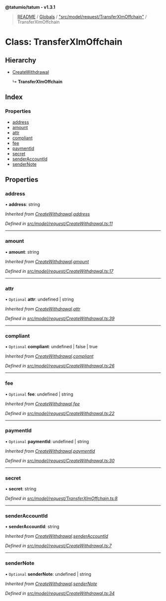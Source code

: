**@tatumio/tatum - v1.3.1**

> [README](../README.md) / [Globals](../globals.md) / ["src/model/request/TransferXlmOffchain"](../modules/_src_model_request_transferxlmoffchain_.md) / TransferXlmOffchain

# Class: TransferXlmOffchain

## Hierarchy

* [CreateWithdrawal](_src_model_request_createwithdrawal_.createwithdrawal.md)

  ↳ **TransferXlmOffchain**

## Index

### Properties

* [address](_src_model_request_transferxlmoffchain_.transferxlmoffchain.md#address)
* [amount](_src_model_request_transferxlmoffchain_.transferxlmoffchain.md#amount)
* [attr](_src_model_request_transferxlmoffchain_.transferxlmoffchain.md#attr)
* [compliant](_src_model_request_transferxlmoffchain_.transferxlmoffchain.md#compliant)
* [fee](_src_model_request_transferxlmoffchain_.transferxlmoffchain.md#fee)
* [paymentId](_src_model_request_transferxlmoffchain_.transferxlmoffchain.md#paymentid)
* [secret](_src_model_request_transferxlmoffchain_.transferxlmoffchain.md#secret)
* [senderAccountId](_src_model_request_transferxlmoffchain_.transferxlmoffchain.md#senderaccountid)
* [senderNote](_src_model_request_transferxlmoffchain_.transferxlmoffchain.md#sendernote)

## Properties

### address

•  **address**: string

*Inherited from [CreateWithdrawal](_src_model_request_createwithdrawal_.createwithdrawal.md).[address](_src_model_request_createwithdrawal_.createwithdrawal.md#address)*

*Defined in [src/model/request/CreateWithdrawal.ts:11](https://github.com/tatumio/tatum-js/blob/8f0f126/src/model/request/CreateWithdrawal.ts#L11)*

___

### amount

•  **amount**: string

*Inherited from [CreateWithdrawal](_src_model_request_createwithdrawal_.createwithdrawal.md).[amount](_src_model_request_createwithdrawal_.createwithdrawal.md#amount)*

*Defined in [src/model/request/CreateWithdrawal.ts:17](https://github.com/tatumio/tatum-js/blob/8f0f126/src/model/request/CreateWithdrawal.ts#L17)*

___

### attr

• `Optional` **attr**: undefined \| string

*Inherited from [CreateWithdrawal](_src_model_request_createwithdrawal_.createwithdrawal.md).[attr](_src_model_request_createwithdrawal_.createwithdrawal.md#attr)*

*Defined in [src/model/request/CreateWithdrawal.ts:39](https://github.com/tatumio/tatum-js/blob/8f0f126/src/model/request/CreateWithdrawal.ts#L39)*

___

### compliant

• `Optional` **compliant**: undefined \| false \| true

*Inherited from [CreateWithdrawal](_src_model_request_createwithdrawal_.createwithdrawal.md).[compliant](_src_model_request_createwithdrawal_.createwithdrawal.md#compliant)*

*Defined in [src/model/request/CreateWithdrawal.ts:26](https://github.com/tatumio/tatum-js/blob/8f0f126/src/model/request/CreateWithdrawal.ts#L26)*

___

### fee

• `Optional` **fee**: undefined \| string

*Inherited from [CreateWithdrawal](_src_model_request_createwithdrawal_.createwithdrawal.md).[fee](_src_model_request_createwithdrawal_.createwithdrawal.md#fee)*

*Defined in [src/model/request/CreateWithdrawal.ts:22](https://github.com/tatumio/tatum-js/blob/8f0f126/src/model/request/CreateWithdrawal.ts#L22)*

___

### paymentId

• `Optional` **paymentId**: undefined \| string

*Inherited from [CreateWithdrawal](_src_model_request_createwithdrawal_.createwithdrawal.md).[paymentId](_src_model_request_createwithdrawal_.createwithdrawal.md#paymentid)*

*Defined in [src/model/request/CreateWithdrawal.ts:30](https://github.com/tatumio/tatum-js/blob/8f0f126/src/model/request/CreateWithdrawal.ts#L30)*

___

### secret

•  **secret**: string

*Defined in [src/model/request/TransferXlmOffchain.ts:8](https://github.com/tatumio/tatum-js/blob/8f0f126/src/model/request/TransferXlmOffchain.ts#L8)*

___

### senderAccountId

•  **senderAccountId**: string

*Inherited from [CreateWithdrawal](_src_model_request_createwithdrawal_.createwithdrawal.md).[senderAccountId](_src_model_request_createwithdrawal_.createwithdrawal.md#senderaccountid)*

*Defined in [src/model/request/CreateWithdrawal.ts:7](https://github.com/tatumio/tatum-js/blob/8f0f126/src/model/request/CreateWithdrawal.ts#L7)*

___

### senderNote

• `Optional` **senderNote**: undefined \| string

*Inherited from [CreateWithdrawal](_src_model_request_createwithdrawal_.createwithdrawal.md).[senderNote](_src_model_request_createwithdrawal_.createwithdrawal.md#sendernote)*

*Defined in [src/model/request/CreateWithdrawal.ts:34](https://github.com/tatumio/tatum-js/blob/8f0f126/src/model/request/CreateWithdrawal.ts#L34)*
